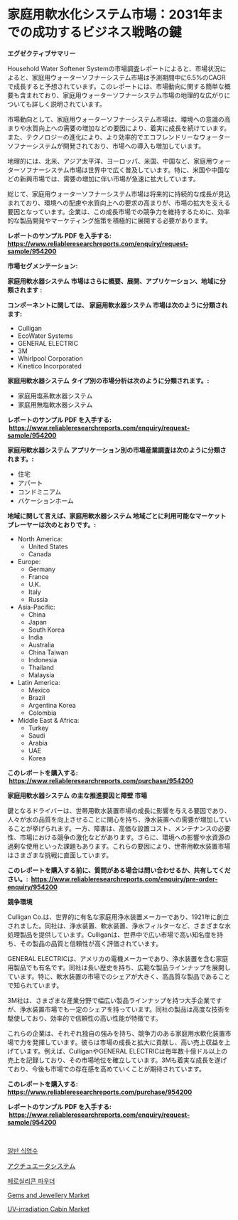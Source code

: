 <p><h1>家庭用軟水化システム市場：2031年までの成功するビジネス戦略の鍵</h1></p><p><strong>エグゼクティブサマリー</strong></p>
<p><p>Household Water Softener Systemの市場調査レポートによると、市場状況によると、家庭用ウォーターソフナーシステム市場は予測期間中に6.5%のCAGRで成長すると予想されています。このレポートには、市場動向に関する簡単な概要も含まれており、家庭用ウォーターソフナーシステム市場の地理的な広がりについても詳しく説明されています。</p><p>市場動向として、家庭用ウォーターソフナーシステム市場は、環境への意識の高まりや水質向上への需要の増加などの要因により、着実に成長を続けています。また、テクノロジーの進化により、より効率的でエコフレンドリーなウォーターソフナーシステムが開発されており、市場への導入も増加しています。</p><p>地理的には、北米、アジア太平洋、ヨーロッパ、米国、中国など、家庭用ウォーターソフナーシステム市場は世界中で広く普及しています。特に、米国や中国などの新興市場では、需要の増加に伴い市場が急速に拡大しています。</p><p>総じて、家庭用ウォーターソフナーシステム市場は将来的に持続的な成長が見込まれており、環境への配慮や水質向上への要求の高まりが、市場の拡大を支える要因となっています。企業は、この成長市場での競争力を維持するために、効率的な製品開発やマーケティング施策を積極的に展開する必要があります。</p></p>
<p><strong>レポートのサンプル PDF を入手する: <a href="https://www.reliableresearchreports.com/enquiry/request-sample/954200">https://www.reliableresearchreports.com/enquiry/request-sample/954200</a></strong></p>
<p><strong>市場セグメンテーション:</strong></p>
<p><strong> 家庭用軟水器システム 市場はさらに概要、展開、アプリケーション、地域に分類されます :</strong></p>
<p><strong>コンポーネントに関しては、 家庭用軟水器システム 市場は次のように分類されます: &nbsp;</strong></p>
<p><ul><li>Culligan</li><li>EcoWater Systems</li><li>GENERAL ELECTRIC</li><li>3M</li><li>Whirlpool Corporation</li><li>Kinetico Incorporated</li></ul></p>
<p><strong> 家庭用軟水器システム タイプ別の市場分析は次のように分類されます。:</strong></p>
<p><ul><li>家庭用塩系軟水器システム</li><li>家庭用無塩軟水器システム</li></ul></p>
<p><strong>レポートのサンプル PDF を入手する: &nbsp;<a href="https://www.reliableresearchreports.com/enquiry/request-sample/954200">https://www.reliableresearchreports.com/enquiry/request-sample/954200</a></strong></p>
<p><strong> 家庭用軟水器システム アプリケーション別の市場産業調査は次のように分類されます。:</strong></p>
<p><ul><li>住宅</li><li>アパート</li><li>コンドミニアム</li><li>バケーションホーム</li></ul></p>
<p><strong>地域に関して言えば、家庭用軟水器システム 地域ごとに利用可能なマーケットプレーヤーは次のとおりです。:</strong></p>
<p><ul>
    <li>
        North America:
        <ul>
            <li>United States</li>
            <li>Canada</li>
        </ul>
    </li>
    <li>
        Europe:
        <ul>
            <li>Germany</li>
            <li>France</li>
            <li>U.K.</li>
            <li>Italy</li>
            <li>Russia</li>
        </ul>
    </li>
    <li>
        Asia-Pacific:
        <ul>
            <li>China</li>
            <li>Japan</li>
            <li>South Korea</li>
            <li>India</li>
            <li>Australia</li>
            <li>China Taiwan</li>
            <li>Indonesia</li>
            <li>Thailand</li>
            <li>Malaysia</li>
        </ul>
    </li>
    <li>
        Latin America:
        <ul>
            <li>Mexico</li>
            <li>Brazil</li>
            <li>Argentina Korea</li>
            <li>Colombia</li>
        </ul>
    </li>
    <li>
        Middle East & Africa:
        <ul>
            <li>Turkey</li>
            <li>Saudi</li>
            <li>Arabia</li>
            <li>UAE</li>
            <li>Korea</li>
        </ul>
    </li>
    </ul></p>
<p><strong>このレポートを購入する: &nbsp;<a href="https://www.reliableresearchreports.com/purchase/954200">https://www.reliableresearchreports.com/purchase/954200</a></strong></p>
<p><strong>家庭用軟水器システム の主な推進要因と障壁 市場</strong></p>
<p><p>鍵となるドライバーは、世帯用軟水装置市場の成長に影響を与える要因であり、人々が水の品質を向上させることに関心を持ち、浄水装置への需要が増加していることが挙げられます。一方、障害は、高価な設置コスト、メンテナンスの必要性、市場における競争の激化などがあります。さらに、環境への影響や水資源の過剰な使用といった課題もあります。これらの要因により、世帯用軟水装置市場はさまざまな挑戦に直面しています。</p></p>
<p><strong>このレポートを購入する前に、質問がある場合は問い合わせるか、共有してください。:&nbsp; <a href="https://www.reliableresearchreports.com/enquiry/pre-order-enquiry/954200">https://www.reliableresearchreports.com/enquiry/pre-order-enquiry/954200</a></strong></p>
<p><strong>競争環境</strong></p>
<p><p>Culligan Co.は、世界的に有名な家庭用浄水装置メーカーであり、1921年に創立されました。同社は、浄水装置、軟水装置、浄水フィルターなど、さまざまな水処理製品を提供しています。Culliganは、世界中で広い市場で高い知名度を持ち、その製品の品質と信頼性が高く評価されています。</p><p>GENERAL ELECTRICは、アメリカの電機メーカーであり、浄水装置を含む家庭用製品でも有名です。同社は長い歴史を持ち、広範な製品ラインナップを展開しています。特に、軟水装置の市場でのシェアが大きく、高品質な製品であることで知られています。</p><p>3M社は、さまざまな産業分野で幅広い製品ラインナップを持つ大手企業ですが、浄水装置市場でも一定のシェアを持っています。同社の製品は高度な技術を駆使しており、効率的で信頼性の高い性能が特徴です。</p><p>これらの企業は、それぞれ独自の強みを持ち、競争力のある家庭用水軟化装置市場で力を発揮しています。彼らは市場の成長と拡大に貢献し、高い売上収益を上げています。例えば、CulliganやGENERAL ELECTRICは毎年数十億ドル以上の売上を記録しており、その市場地位を確立しています。3Mも着実な成長を遂げており、今後も市場での存在感を高めていくことが期待されています。</p></p>
<p><strong>このレポートを購入する: &nbsp; <a href="https://www.reliableresearchreports.com/purchase/954200">https://www.reliableresearchreports.com/purchase/954200</a></strong></p>
<p><strong>レポートのサンプル PDF を入手する: &nbsp;<a href="https://www.reliableresearchreports.com/enquiry/request-sample/954200">https://www.reliableresearchreports.com/enquiry/request-sample/954200</a></strong><strong></strong></p>
<p>&nbsp;</p>
<p><p><a href="https://medium.com/@danielneavesallisons03mba/%EC%A0%95%EC%83%81-%EC%97%BC%EB%8F%84-%EC%8B%9C%EC%9E%A5-%EB%B6%84%EC%84%9D-%EC%84%B8%EA%B3%84-%EC%82%B0%EC%97%85-%EC%A0%84%EB%A7%9D-%EB%B0%8F-%EC%98%88%EC%B8%A1-2024%EB%85%84%EB%B6%80%ED%84%B0-2031%EB%85%84-6d6115cec480">일반 식염수</a></p><p><a href="https://medium.com/@hook46569/%E3%82%A2%E3%82%AF%E3%83%81%E3%83%A5%E3%82%A8%E3%83%BC%E3%82%BF%E3%83%BC%E3%82%B7%E3%82%B9%E3%83%86%E3%83%A0%E3%81%AE%E5%B8%82%E5%A0%B4%E3%82%B7%E3%82%A7%E3%82%A2%E9%80%B2%E5%8C%96%E3%81%A8%E5%B8%82%E5%A0%B4%E6%88%90%E9%95%B7%E3%81%AE%E3%83%88%E3%83%AC%E3%83%B3%E3%83%89-2024%E5%B9%B4-2031%E5%B9%B4-43f12dfce2ef">アクチュエータシステム</a></p><p><a href="https://medium.com/@danielneavesallisons03mba/%EC%B2%A0%EA%B7%9C%EC%86%8C%EB%B6%84%EB%A7%90-%EC%8B%9C%EC%9E%A5-%EA%B7%9C%EB%AA%A8%EB%8A%94-%EC%A0%84-%EC%84%B8%EA%B3%84-%EC%82%B0%EC%97%85%EC%97%90%EC%84%9C-%EC%B5%9C%EC%84%A0%EC%9D%98-%EB%A7%88%EC%BC%80%ED%8C%85-%EC%B1%84%EB%84%90%EC%9D%84-%EB%B3%B4%EC%97%AC%EC%A4%8D%EB%8B%88%EB%8B%A4-574fe490ad7e">페로실리콘 파우더</a></p><p><a href="https://view.publitas.com/reportprime-1/gems-and-jewellery-market-size-market-trends-and-growth-outlook-forecasted-for-period-from-2024-to-2031/">Gems and Jewellery Market</a></p><p><a href="https://issuu.com/reportprime-2/docs/uv-irradiation-cabin-market-size-2030.pptx">UV-irradiation Cabin Market</a></p></p>